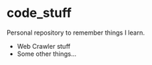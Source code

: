 # code_stuff
Personal repository to remember things I learn.

* Web Crawler stuff
* Some other things...